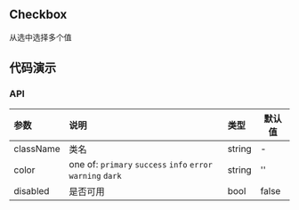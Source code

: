 ## Checkbox

从选中选择多个值

## 代码演示

### API

|参数|说明|类型|默认值|
|:--|:---|:--|---|
|className|类名|string|-|
|color|one of: `primary` `success` `info` `error`  `warning` `dark`|string|''|
|disabled|是否可用|bool|false|



